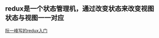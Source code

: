 ## redux是一个状态管理机，通过改变状态来改变视图 状态与视图一一对应
[阮一峰写的redux入门](http://www.ruanyifeng.com/blog/2016/09/redux_tutorial_part_one_basic_usages.html)

